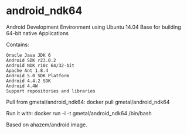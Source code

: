 android_ndk64
=============
Android Development Environment using Ubuntu 14.04 Base for building 64-bit native Applications

Contains:

    Oracle Java JDK 6
    Android SDK r23.0.2
    Android NDK r10c 64/32-bit
    Apache Ant 1.8.4
    Android 5.0 SDK Platform
    Android 4.4.2 SDK
    Android 4.4W
    Support repositories and libraries

Pull from gmetal/android_ndk64: docker pull gmetal/android_ndk64

Run it with: docker run -i -t gmetal/android_ndk64 /bin/bash

Based on ahazem/android image. 

